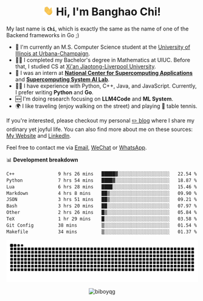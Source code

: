 <h1 align="center"><img src="assets/hi.gif" height="26" alt="wave"/> Hi, I'm Banghao Chi!</h1>

My last name is **`Chi`**, which is exactly the same as the name of one of the Backend frameworks in Go ;)

- 🏫 I'm currently an M.S. Computer Science student at the [University of Illinois at Urbana-Champaign](https://illinois.edu/).
- 👨‍🎓 I completed my Bachelor's degree in Mathematics at UIUC. Before that, I studied CS at [Xi'an Jiaotong-Liverpool University](https://www.xjtlu.edu.cn/en).
- 💼 I was an intern at **[National Center for Supercomputing Applications](https://www.ncsa.illinois.edu/)** and **[Supercomputing System AI Lab](https://supercomputing-system-ai-lab.github.io/)**.
- 👨‍💻 I have experience with Python, C++, Java, and JavaScript. Currently, I prefer writing **Python** and **Go**.
- 🆕 I'm doing research focusing on **LLM4Code** and **ML System**.
- 🌍 I like traveling (enjoy walking on the street) and playing 🏓 table tennis.

If you're interested, please checkout my personal [✏️ blog](https://banghao.live) where I share my ordinary yet joyful life. You can also find more about me on these sources: [My Website](https://biboyqg.github.io/) and [LinkedIn](https://www.linkedin.com/in/banghao-chi-550737276/).

Feel free to contact me via <a href="mailto:banghao2@illinois.edu">Email</a>, [WeChat](id:banghao1023) or [WhatsApp](+12173286124).

📊 **Development breakdown**

<!--START_SECTION:waka-->

```txt
C++                9 hrs 26 mins   █████▓░░░░░░░░░░░░░░░░░░░   22.54 %
Python             7 hrs 54 mins   ████▓░░░░░░░░░░░░░░░░░░░░   18.87 %
Lua                6 hrs 28 mins   ████░░░░░░░░░░░░░░░░░░░░░   15.46 %
Markdown           4 hrs 8 mins    ██▒░░░░░░░░░░░░░░░░░░░░░░   09.90 %
JSON               3 hrs 51 mins   ██▒░░░░░░░░░░░░░░░░░░░░░░   09.21 %
Bash               3 hrs 20 mins   ██░░░░░░░░░░░░░░░░░░░░░░░   07.97 %
Other              2 hrs 26 mins   █▒░░░░░░░░░░░░░░░░░░░░░░░   05.84 %
TeX                1 hr 29 mins    █░░░░░░░░░░░░░░░░░░░░░░░░   03.58 %
Git Config         38 mins         ▒░░░░░░░░░░░░░░░░░░░░░░░░   01.54 %
Makefile           34 mins         ▒░░░░░░░░░░░░░░░░░░░░░░░░   01.37 %
```

<!--END_SECTION:waka-->

<picture>
  <source media="(prefers-color-scheme: dark)" srcset="https://raw.githubusercontent.com/BiboyQG/BiboyQG/output/github-contribution-grid-snake-dark.svg">
  <source media="(prefers-color-scheme: light)" srcset="https://raw.githubusercontent.com/BiboyQG/BiboyQG/output/github-contribution-grid-snake.svg">
  <img alt="github contribution grid snake animation" src="https://raw.githubusercontent.com/BiboyQG/BiboyQG/output/github-contribution-grid-snake.svg">
</picture>

<br>

<p align="center"><img src="https://komarev.com/ghpvc/?username=biboyqg&label=Profile%20views&color=0e75b6&style=flat" alt="biboyqg" /> </p>

</div>
